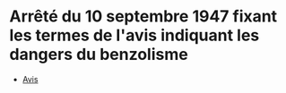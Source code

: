 # Arrêté du 10 septembre 1947 fixant les termes de l'avis indiquant les dangers du benzolisme

- [Avis](avis)
